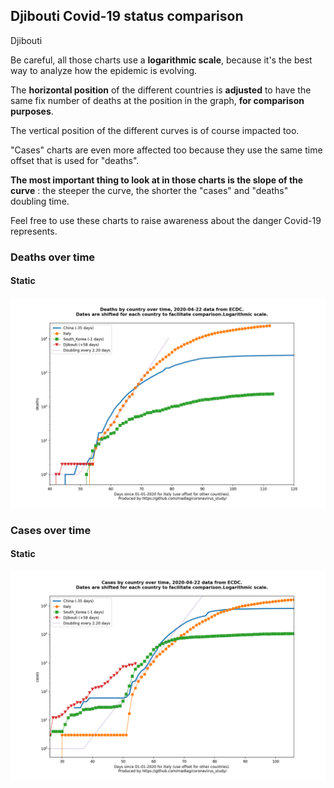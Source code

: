 ## Djibouti Covid-19 status comparison 

Djibouti



Be careful, all those charts use a **logarithmic scale**, because it's the best way to analyze how the epidemic is evolving.
 
The **horizontal position** of the different countries is **adjusted** to have the same fix number of deaths at the position in the graph, **for comparison purposes**.

The vertical position of the different curves is of course impacted too.

"Cases" charts are even more affected too because they use the same time offset that is used for "deaths".

**The most important thing to look at in those charts is the slope of the curve** : the steeper the curve, the shorter the "cases" and "deaths" doubling time.

Feel free to use these charts to raise awareness about the danger Covid-19 represents. 


 
### Deaths over time
 
#### Static
![Djibouti covid-19 deaths static chart](https://raw.githubusercontent.com/madlag/coronavirus_study/master/notebooks/graphs/2020-04-22/countries/Djibouti/2020-04-22_Djibouti_deaths.png "Djibouti covid-19 deaths static chart")   

 
### Cases over time
 
#### Static
![Djibouti covid-19 cases static chart](https://raw.githubusercontent.com/madlag/coronavirus_study/master/notebooks/graphs/2020-04-22/countries/Djibouti/2020-04-22_Djibouti_cases.png "Djibouti covid-19 cases static chart")   

